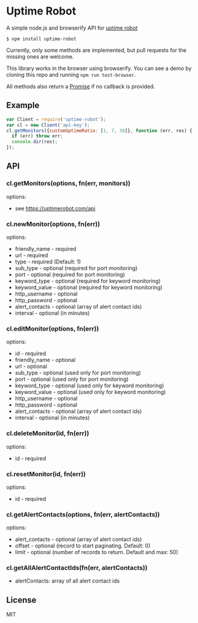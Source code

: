 # Uptime Robot

A simple node.js and browserify API for [uptime robot](http://uptimerobot.com/api)

    $ npm install uptime-robot

Currently, only some methods are implemented, but pull requests for the missing ones are welcome.

This library works in the browser using browserify.  You can see a demo by cloning this repo and running `npm run test-browser`.

All methods also return a [Promise](https://www.promisejs.org/) if no callback is provided.

## Example

```javascript
var Client = require('uptime-robot');
var cl = new Client('api-key');
cl.getMonitors({customUptimeRatio: [1, 7, 30]}, function (err, res) {
  if (err) throw err;
  console.dir(res);
});
```

## API

### cl.getMonitors(options, fn(err, monitors))

options:

 - see https://uptimerobot.com/api

### cl.newMonitor(options, fn(err))

options:

 - friendly_name - required
 - url - required
 - type - required (Default: 1)
 - sub_type - optional (required for port monitoring)
 - port - optional (required for port monitoring)
 - keyword_type - optional (required for keyword monitoring)
 - keyword_value - optional (required for keyword monitoring)
 - http_username - optional
 - http_password - optional
 - alert_contacts - optional (array of alert contact ids)
 - interval - optional (in minutes)

### cl.editMonitor(options, fn(err))

options:

 - id - required
 - friendly_name - optional
 - url - optional
 - sub_type - optional (used only for port monitoring)
 - port - optional (used only for port monitoring)
 - keyword_type - optional (used only for keyword monitoring)
 - keyword_value - optional (used only for keyword monitoring)
 - http_username - optional
 - http_password - optional
 - alert_contacts - optional (array of alert contact ids)
 - interval - optional (in minutes)

### cl.deleteMonitor(id, fn(err))

options:

 - id - required

### cl.resetMonitor(id, fn(err))

options:

 - id - required


### cl.getAlertContacts(options, fn(err, alertContacts))

options:

 - alert_contacts - optional (array of alert contact ids)
 - offset - optional (record to start paginating. Default: 0)
 - limit - optional (number of records to return. Default and max: 50)


### cl.getAllAlertContactIds(fn(err, alertContacts))

- alertContacts: array of all alert contact ids

## License

  MIT
